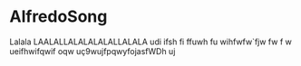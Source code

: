 # AlfredoSong
Lalala LAALALLALALALALALLALALA udi ifsh 
fi ffuwh fu wihfwfw`fjw fw
f
 w ueifhwifqwif
 oqw
  uç9wujfpqwyfojasfWDh uj
